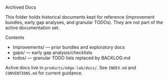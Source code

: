 Archived Docs

This folder holds historical documents kept for reference (improvement bundles, early gap analyses, and granular TODOs). They are not part of the active documentation set.

Contents
- Improvements/ — prior bundles and exploratory docs
- gaps/ — early gap analysis/checklists
- todos/ — granular TODO lists replaced by BACKLOG.md

Active docs live in `products/edge-lab/docs/`. See `INDEX.md` and `CONVENTIONS.md` for current guidance.

